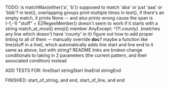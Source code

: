 TODO:
is matchMax(either('a', 'b')) supposed to match 'aba' or just 'aaa' or 'bbb'?
in test(), overlapping groups print multiple times
in test(), if there's an empty match, it prints None -- and also prints wrong cause the span is (-1,-1)
"stuff" + EZRegexMember() doesn't seem to work if it starts with a string
match_at_most()
emoji() member
AnyExcept: ^(?!.*county).* (matches any line which doesn't have 'county' in it)
figure out how to add proper linting to all of them -- manually override __doc__?
maybe a function like line(stuff in a line), which automatically adds line start and line end to it
same as above, but with string?
README links are broken
change conditionals to taking in 2 parameters (the current pattern, and their associated condition) instead

ADD TESTS FOR:
lineStart
stringStart
lineEnd
stringEnd

FINISHED:
start_of_string, and end, start_of_line, and end
